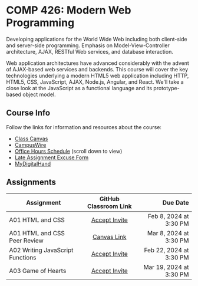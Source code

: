 # COMP 426: Modern Web Programming

Developing applications for the World Wide Web including both client-side and server-side programming. Emphasis on Model-View-Controller architecture, AJAX, RESTful Web services, and database interaction. 

Web application architectures have advanced considerably with the advent of AJAX-based web services and backends. This course will cover the key technologies underlying a modern HTML5 web application including HTTP, HTML5, CSS, JavaScript, AJAX, Node.js, Angular, and React. We'll take a close look at the JavaScript as a functional language and its prototype-based object model. 

## Course Info
Follow the links for information and resources about the course:
* [Class Canvas](https://uncch.instructure.com/courses/48902)
* [CampusWire](https://campuswire.com/p/GA1E95F7C)
* [Office Hours Schedule](https://uncch.instructure.com/courses/48902) (scroll down to view)
* [Late Assignment Excuse Form](https://docs.google.com/forms/d/e/1FAIpQLSdPfy-uu93728j3ENCdzUZA1r5wzZyv4QQqdG058GLmUyxsXw/viewform)
* [MyDigitalHand](https://beta.mydigitalhand.org/enroll/SK7D54G)

## Assignments
| Assignment | GitHub Classroom Link | Due Date |
| ------------- |:-------------:| -----:|
| A01 HTML and CSS | [Accept Invite](https://classroom.github.com/assignment-invitations/22314d23088323880783446e8a739c66) | Feb 8, 2024 at 3:30 PM |
| A01 HTML and CSS Peer Review | [Canvas Link](https://uncch.instructure.com/courses/48902/assignments/408488) | Mar 8, 2024 at 3:30 PM |
| A02 Writing JavaScript Functions | [Accept Invite](https://classroom.github.com/assignment-invitations/368f94ebeaeaa0c9c3111a597d858bd7/status) | Feb 22, 2024 at 3:30 PM |
| A03 Game of Hearts | [Accept Invite](https://classroom.github.com/assignment-invitations/5f995481d250408c6f10ae9e29f9270c) | Mar 19, 2024 at 3:30 PM |
